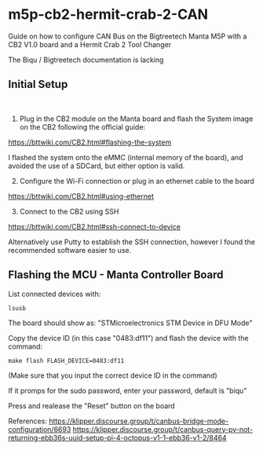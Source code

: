 # m5p-cb2-hermit-crab-2-CAN
Guide on how to configure CAN Bus on the Bigtreetech Manta M5P with a CB2 V1.0 board and a Hermit Crab 2 Tool Changer

The Biqu / Bigtreetech documentation is lacking 

## Initial Setup
<br/>

1. Plug in the CB2 module on the Manta board and flash the System image on the CB2 following the official guide:

  https://bttwiki.com/CB2.html#flashing-the-system

  I flashed the system onto the eMMC (internal memory of the board), and avoided the use of a SDCard, but either option is valid.
<br/>

2. Configure the Wi-Fi connection or plug in an ethernet cable to the board

  https://bttwiki.com/CB2.html#using-ethernet
<br/>

3. Connect to the CB2 using SSH

  https://bttwiki.com/CB2.html#ssh-connect-to-device

  Alternatively use Putty to establish the SSH connection, however I found the recommended software easier to use.
<br/>

## Flashing the MCU - Manta Controller Board



List connected devices with:
```
lsusb
```
The board should show as: "STMicroelectronics STM Device in DFU Mode"

Copy the device ID (in this case "0483:df11") and flash the device with the command:

```
make flash FLASH_DEVICE=0483:df11
```

(Make sure that you input the correct device ID in the command)

If it promps for the sudo password, enter your password, default is "biqu"

Press and realease the "Reset" button on the board

References:
https://klipper.discourse.group/t/canbus-bridge-mode-configuration/6693
https://klipper.discourse.group/t/canbus-query-py-not-returning-ebb36s-uuid-setup-pi-4-octopus-v1-1-ebb36-v1-2/8464
